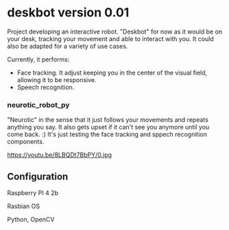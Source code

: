 # deskbot version 0.01

Project developing an interactive robot. "Deskbot" for now as it would be on your desk, tracking your movement and able to interact with 
you. It could also be adapted for a variety of use cases.

Currently, it performs:
* Face tracking. It adjust keeping you in the center of the visual field, allowing it to be responsive.
* Speech recognition.

### neurotic_robot_py

"Neurotic" in the sense that it just follows your movements and repeats anything you say. It also gets upset if it can't see you anymore 
until you come back. :) It's just testing the face tracking and sppech recognition components.

https://youtu.be/8LBQDt7BbPY/0.jpg

## Configuration

Raspberry PI 4 2b 

Rasbian OS 

Python, OpenCV

